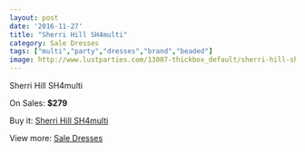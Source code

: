 ```yaml
---
layout: post
date: '2016-11-27'
title: "Sherri Hill SH4multi"
category: Sale Dresses
tags: ["multi","party","dresses","brand","beaded"]
image: http://www.lustparties.com/13007-thickbox_default/sherri-hill-sh4multi.jpg
---
```

Sherri Hill SH4multi

On Sales: **$279**
<a href="https://www.lustparties.com/en/sale-dresses/4941-sherri-hill-sh4multi.html"><amp-img layout="responsive" width="600" height="600" src="//www.lustparties.com/13007-thickbox_default/sherri-hill-sh4multi.jpg" alt="Sherri Hill SH4multi 0" /></a>

Buy it: [Sherri Hill SH4multi](https://www.lustparties.com/en/sale-dresses/4941-sherri-hill-sh4multi.html "Sherri Hill SH4multi")

View more: [Sale Dresses](https://www.lustparties.com/en/30-sale-dresses "Sale Dresses")